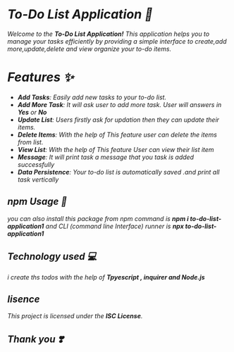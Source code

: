 
<i><h1> To-Do List Application 📜</h1>
Welcome to the **To-Do List Application!** This application helps you to  manage your tasks efficiently by providing a simple interface to create,add more,update,delete and 
 view organize your to-do items.

<h1>Features ✨</h1>
 
- **Add Tasks**:  Easily add new tasks to your to-do list.
- **Add More Task**: It will ask user to add more task. User will answers in **Yes** or **No** 
- **Update List**: Users firstly ask for updation then they can update their items.
- **Delete Items**:  With the help of This feature user can delete the items from list.
- **View List**:  With the help of This feature User can view their list item 
- **Message**: It will print task a message that you task is added successfully
- **Data Persistence**:  Your to-do list is automatically saved .and print all task vertically

## npm Usage 🎯
you can also install this package from npm command is **npm i to-do-list-application1** and CLI (command line Interface) runner is **npx to-do-list-application1**

## Technology used 💻
 i create ths todos with the help of **Tpyescript , inquirer and Node.js**

## lisence 
This project is licensed under the **ISC License**.
<h2> Thank you ❣️</h2></i>
